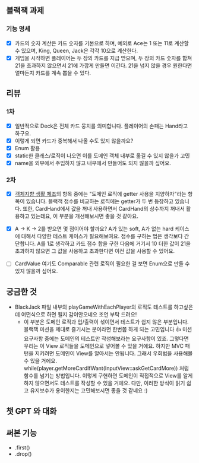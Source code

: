 ## 블랙잭 과제

### 기능 명세
- [x] 카드의 숫자 계산은 카드 숫자를 기본으로 하며, 예외로 Ace는 1 또는 11로 계산할 수 있으며, King, Queen, Jack은 각각 10으로 계산한다.
- [x] 게임을 시작하면 플레이어는 두 장의 카드를 지급 받으며, 두 장의 카드 숫자를 합쳐 21을 초과하지 않으면서 21에 가깝게 만들면 이긴다. 21을 넘지 않을 경우 원한다면 얼마든지 카드를 계속 뽑을 수 있다.

## 리뷰
### 1차
- [x] 일반적으로 Deck은 전체 카드 뭉치를 의미합니다. 플레이어의 손패는 Hand라고 하구요.
- [x] 이렇게 되면 카드가 중복해서 나올 수도 있지 않을까요?
- [x] Enum 활용
- [x] static한 클래스/로직이 나오면 이를 도메인 객체 내부로 옮길 수 있지 않을가 고민
- [x] name을 외부에서 주입하지 않고 내부에서 만들어도 되지 않을까 싶어요.

### 2차
- [x] [객체지향 생활 체조](https://hudi.blog/thoughtworks-anthology-object-calisthenics/)의 항목 중에는 "도메인 로직에 getter 사용을 지양하자"라는 항목이 있습니다. 블랙잭 점수를 비교하는 로직에는 getter가 두 번 등장하고 있습니다.
  또한, CardHand에서 값을 꺼내 사용하면서 CardHand의 상수까지 꺼내서 활용하고 있는데요, 이 부분을 개선해보시면 좋을 것 같아요.
- [x] A -> K -> 2를 받으면 몇 점이어야 할까요? A가 있는 soft, A가 없는 hard 케이스에 대해서 다양한 테스트 케이스가 필요해보여요. 점수를 구하는 법은 생각보다 간단합니다. A를 1로 생각하고 카드 점수 합을 구한 다음에 거기서 10 더한 값이 21을 초과하지 않으면 그 값을 사용하고 초과한다면 이전 값을 사용할 수 있어요.
- [ ] CardValue 여기도 Comparable 관련 로직이 필요한 걸 보면 Enum으로 만들 수 있지 않을까 싶어요.


## 궁금한 것
- BlackJack 파일 내부의 playGameWithEachPlayer의 로직도 테스트를 하고싶은데 어떤식으로 하면 될지 감이안오네요 조언 부탁 드려요!
  - 이 부분은 도메인 로직과 입/출력이 섞이면서 테스트가 쉽지 않은 부분입니다. 블랙잭 미션을 제대로 즐기시는 분이라면 한번쯤 하게 되는 고민입니다 👍
    미션 요구사항 중에는 도메인의 테스트만 작성해보라는 요구사항이 있죠. 그렇다면 우리는 이 View 로직들을 도메인으로 넣어볼 수 있을 거에요. 하지만 MVC 패턴을 지키려면 도메인이 View를 알아서는 안됩니다. 그래서 우회법을 사용해볼 수 있을 거에요.
    while(player.getMoreCardIfWant(InputView::askGetCardMore)) 처럼 함수를 넘기는 방법입니다. 이렇게 구현하면 도메인이 직접적으로 View를 알게 하지 않으면서도 테스트를 작성할 수 있을 거에요.
    다만, 이러한 방식이 읽기 쉽고 유지보수가 용이한지는 고민해보시면 좋을 것 같네요 :)


## 챗 GPT 와 대화

## 써본 기능
- .first()
- .drop()
